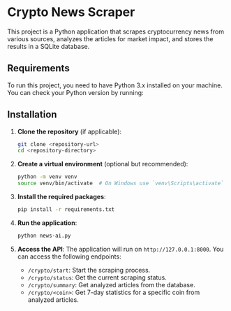  # Crypto News Scraper

This project is a Python application that scrapes cryptocurrency news from various sources, analyzes the articles for market impact, and stores the results in a SQLite database.

## Requirements

To run this project, you need to have Python 3.x installed on your machine. You can check your Python version by running:


## Installation

1. **Clone the repository** (if applicable):
   ```bash
   git clone <repository-url>
   cd <repository-directory>
   ```

2. **Create a virtual environment** (optional but recommended):
   ```bash
   python -m venv venv
   source venv/bin/activate  # On Windows use `venv\Scripts\activate`
   ```

3. **Install the required packages**:
   ```bash
   pip install -r requirements.txt
   ```

4. **Run the application**:
   ```bash
   python news-ai.py
   ```

5. **Access the API**: The application will run on `http://127.0.0.1:8000`. You can access the following endpoints:
   - `/crypto/start`: Start the scraping process.
   - `/crypto/status`: Get the current scraping status.
   - `/crypto/summary`: Get analyzed articles from the database.
   - `/crypto/<coin>`: Get 7-day statistics for a specific coin from analyzed articles.

